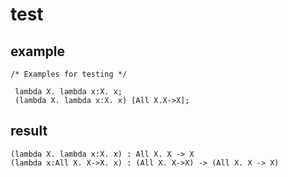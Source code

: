 # test

## example

```
/* Examples for testing */

 lambda X. lambda x:X. x; 
 (lambda X. lambda x:X. x) [All X.X->X]; 
```

## result

```
(lambda X. lambda x:X. x) : All X. X -> X
(lambda x:All X. X->X. x) : (All X. X->X) -> (All X. X -> X)
```
